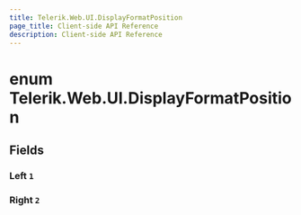 ```yaml
---
title: Telerik.Web.UI.DisplayFormatPosition
page_title: Client-side API Reference
description: Client-side API Reference
---
```


# enum Telerik.Web.UI.DisplayFormatPosition

## Fields

### Left `1`

### Right `2`



